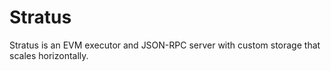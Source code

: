 # Stratus

Stratus is an EVM executor and JSON-RPC server with custom storage that scales horizontally.